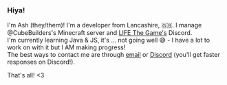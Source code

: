 ### Hiya!  
  
I'm Ash (they/them)! I'm a developer from Lancashire, 🇬🇧. I manage @CubeBuilders's Minecraft server and [LIFE The Game's](https://discord.gg/QZkX3Rt/) Discord.  
I'm currently learning Java & JS, it's ... not going well 😅 - I have a lot to work on with it but I AM making progress!  
The best ways to contact me are through [email](mailto:ash@asheiou.uk) or [Discord](https://discord.gg/QZkX3Rt/) (you'll get faster responses on Discord!).  
  
That's all! <3
